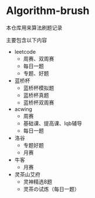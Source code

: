 # Algorithm-brush 



本仓库用来算法刷题记录

主要包含以下内容

- leetcode
  - 周赛、双周赛
  - 每日一题
  - 专题、好题
- 蓝桥杯
  - 蓝桥杯模拟题
  - 蓝桥杯真题
  - 蓝桥杯双周赛
- acwing
  - 周赛
  - 基础课、提高课、lqb辅导
  - 每日一题
- 洛谷
  - 专题好题
  - 月赛
- 牛客
  - 月赛
- 灵茶山艾府
  - 灵神精选8题
  - 灵茶の试炼（每日一题）








